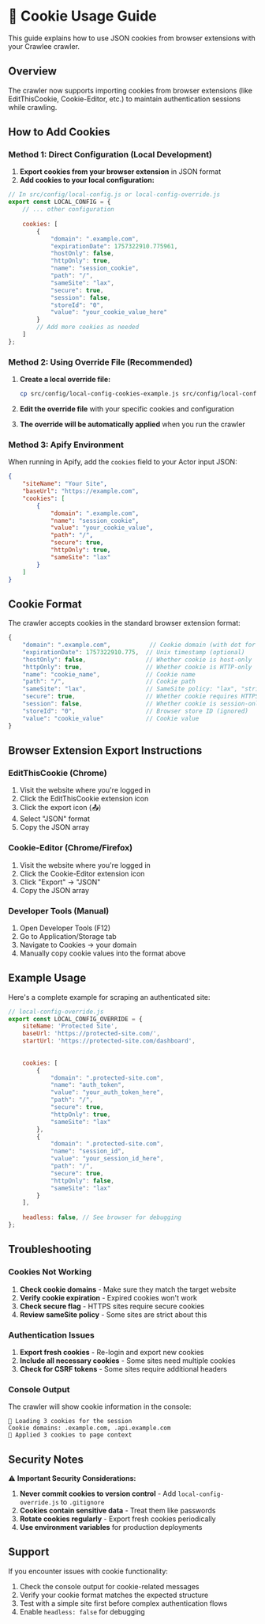 # 🍪 Cookie Usage Guide

This guide explains how to use JSON cookies from browser extensions with your Crawlee crawler.

## Overview

The crawler now supports importing cookies from browser extensions (like EditThisCookie, Cookie-Editor, etc.) to maintain authentication sessions while crawling.

## How to Add Cookies

### Method 1: Direct Configuration (Local Development)

1. **Export cookies from your browser extension** in JSON format
2. **Add cookies to your local configuration:**

```javascript
// In src/config/local-config.js or local-config-override.js
export const LOCAL_CONFIG = {
    // ... other configuration
    
    cookies: [
        {
            "domain": ".example.com",
            "expirationDate": 1757322910.775961,
            "hostOnly": false,
            "httpOnly": true,
            "name": "session_cookie",
            "path": "/",
            "sameSite": "lax",
            "secure": true,
            "session": false,
            "storeId": "0",
            "value": "your_cookie_value_here"
        }
        // Add more cookies as needed
    ]
};
```

### Method 2: Using Override File (Recommended)

1. **Create a local override file:**
   ```bash
   cp src/config/local-config-cookies-example.js src/config/local-config-override.js
   ```

2. **Edit the override file** with your specific cookies and configuration

3. **The override will be automatically applied** when you run the crawler

### Method 3: Apify Environment

When running in Apify, add the `cookies` field to your Actor input JSON:

```json
{
    "siteName": "Your Site",
    "baseUrl": "https://example.com",
    "cookies": [
        {
            "domain": ".example.com",
            "name": "session_cookie",
            "value": "your_cookie_value",
            "path": "/",
            "secure": true,
            "httpOnly": true,
            "sameSite": "lax"
        }
    ]
}
```

## Cookie Format

The crawler accepts cookies in the standard browser extension format:

```javascript
{
    "domain": ".example.com",           // Cookie domain (with dot for subdomains)
    "expirationDate": 1757322910.775,  // Unix timestamp (optional)
    "hostOnly": false,                 // Whether cookie is host-only
    "httpOnly": true,                  // Whether cookie is HTTP-only
    "name": "cookie_name",             // Cookie name
    "path": "/",                       // Cookie path
    "sameSite": "lax",                 // SameSite policy: "lax", "strict", or "no_restriction"
    "secure": true,                    // Whether cookie requires HTTPS
    "session": false,                  // Whether cookie is session-only
    "storeId": "0",                    // Browser store ID (ignored)
    "value": "cookie_value"            // Cookie value
}
```

## Browser Extension Export Instructions

### EditThisCookie (Chrome)
1. Visit the website where you're logged in
2. Click the EditThisCookie extension icon
3. Click the export icon (📤)
4. Select "JSON" format
5. Copy the JSON array

### Cookie-Editor (Chrome/Firefox)
1. Visit the website where you're logged in
2. Click the Cookie-Editor extension icon
3. Click "Export" → "JSON"
4. Copy the JSON array

### Developer Tools (Manual)
1. Open Developer Tools (F12)
2. Go to Application/Storage tab
3. Navigate to Cookies → your domain
4. Manually copy cookie values into the format above

## Example Usage

Here's a complete example for scraping an authenticated site:

```javascript
// local-config-override.js
export const LOCAL_CONFIG_OVERRIDE = {
    siteName: 'Protected Site',
    baseUrl: 'https://protected-site.com/',
    startUrl: 'https://protected-site.com/dashboard',
    
    
    cookies: [
        {
            "domain": ".protected-site.com",
            "name": "auth_token",
            "value": "your_auth_token_here",
            "path": "/",
            "secure": true,
            "httpOnly": true,
            "sameSite": "lax"
        },
        {
            "domain": ".protected-site.com",
            "name": "session_id",
            "value": "your_session_id_here",
            "path": "/",
            "secure": true,
            "httpOnly": false,
            "sameSite": "lax"
        }
    ],
    
    headless: false, // See browser for debugging
};
```

## Troubleshooting

### Cookies Not Working
1. **Check cookie domains** - Make sure they match the target website
2. **Verify cookie expiration** - Expired cookies won't work
3. **Check secure flag** - HTTPS sites require secure cookies
4. **Review sameSite policy** - Some sites are strict about this

### Authentication Issues
1. **Export fresh cookies** - Re-login and export new cookies
2. **Include all necessary cookies** - Some sites need multiple cookies
3. **Check for CSRF tokens** - Some sites require additional headers

### Console Output
The crawler will show cookie information in the console:
```
🍪 Loading 3 cookies for the session
Cookie domains: .example.com, .api.example.com
🍪 Applied 3 cookies to page context
```

## Security Notes

⚠️ **Important Security Considerations:**

1. **Never commit cookies to version control** - Add `local-config-override.js` to `.gitignore`
2. **Cookies contain sensitive data** - Treat them like passwords
3. **Rotate cookies regularly** - Export fresh cookies periodically
4. **Use environment variables** for production deployments

## Support

If you encounter issues with cookie functionality:

1. Check the console output for cookie-related messages
2. Verify your cookie format matches the expected structure
3. Test with a simple site first before complex authentication flows
4. Enable `headless: false` for debugging
